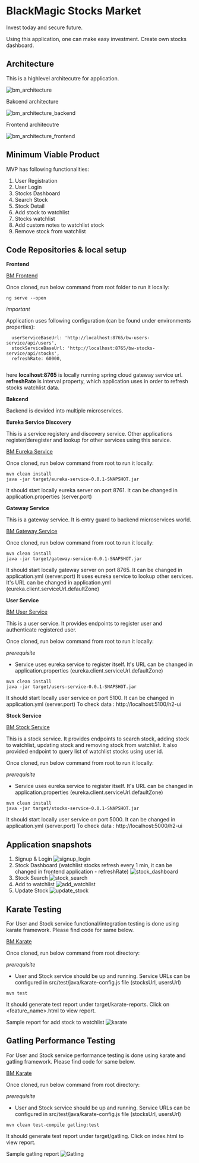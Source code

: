 # BlackMagic Stocks Market

Invest today and secure future.

Using this application, one can make easy investment. Create own stocks dashboard. 

## Architecture

This is a highlevel architecutre for application.

![bm_architecture](https://github.com/harshalmistry/images/blob/main/bm_architecture.png)

Bakcend architecture

![bm_architecture_backend](https://github.com/harshalmistry/images/blob/main/bm_stocks_backend.png)

Frontend architecutre

![bm_architecture_frontend](https://github.com/harshalmistry/images/blob/main/bm_stocks_frontend.png)

## Minimum Viable Product

MVP has following functionalities:

1. User Registration
2. User Login
3. Stocks Dashboard
4. Search Stock
5. Stock Detail
6. Add stock to watchlist
7. Stocks watchlist
8. Add custom notes to watchlist stock
9. Remove stock from watchlist


## Code Repositories & local setup

**Frontend**

[BM Frontend](https://github.com/harshalmistry/blackmagic-stocksmarket)

Once cloned, run below command from root folder to run it locally:

```
ng serve --open
```

*important*

Application uses following configuration (can be found under environments properties): 

```
  userServiceBaseUrl: 'http://localhost:8765/bw-users-service/api/users',
  stockServiceBaseUrl: 'http://localhost:8765/bw-stocks-service/api/stocks',
  refreshRate: 60000,
  
```

here **localhost:8765** is locally running spring cloud gateway service url. 
**refreshRate** is interval property, which application uses in order to refresh stocks watchlist data.

**Bakcend**

Backend is devided into multiple microservices.

**Eureka Service Discovery**

This is a service registery and discovery service. Other applications register/deregister and lookup for other services using this service.

[BM Eureka Service](https://github.com/harshalmistry/eureka-service)

Once cloned, run below command from root to run it locally:

```
mvn clean install
java -jar target/eureka-service-0.0.1-SNAPSHOT.jar
```
It should start locally eureka server on port 8761. It can be changed in application.properties (server.port)

**Gateway Service**

This is a gateway service. It is entry guard to backend microservices world.

[BM Gateway Service](https://github.com/harshalmistry/gateway-service)

Once cloned, run below command from root to run it locally:

```
mvn clean install
java -jar target/gateway-service-0.0.1-SNAPSHOT.jar 
```
It should start locally gateway server on port 8765. It can be changed in application.yml (server.port)
It uses eureka service to lookup other services. It's URL can be changed in application.yml (eureka.client.serviceUrl.defaultZone)

**User Service**

[BM User Service](https://github.com/harshalmistry/users-service)

This is a user service. It provides endpoints to register user and authenticate registered user.

Once cloned, run below command from root to run it locally:

*prerequisite*

* Service uses eureka service to register itself. It's URL can be changed in application.properties (eureka.client.serviceUrl.defaultZone)

```
mvn clean install
java -jar target/users-service-0.0.1-SNAPSHOT.jar
```

It should start locally user service on port 5100. It can be changed in application.yml (server.port)
To check data : http://localhost:5100/h2-ui

**Stock Service**

[BM Stock Service](https://github.com/harshalmistry/stocks-service)

This is a stock service. It provides endpoints to search stock, adding stock to watchlist, updating stock and removing stock from watchlist.
It also provided endpoint to query list of watchlist stocks using user id.

Once cloned, run below command from root to run it locally:

*prerequisite*

* Service uses eureka service to register itself. It's URL can be changed in application.properties (eureka.client.serviceUrl.defaultZone)

```
mvn clean install
java -jar target/stocks-service-0.0.1-SNAPSHOT.jar
```
It should start locally user service on port 5000. It can be changed in application.yml (server.port)
To check data : http://localhost:5000/h2-ui

## Application snapshots

1. Signup & Login
![signup_login](https://github.com/harshalmistry/images/blob/main/singup_login.png)
2. Stock Dashboard (watchlist stocks refresh every 1 min, it can be changed in frontend application - refreshRate)
![stock_dashboard](https://github.com/harshalmistry/images/blob/main/stock_dashboard.png)
3. Stock Search
![stock_search](https://github.com/harshalmistry/images/blob/main/stock_search.png)
4. Add to watchlist
![add_watchlist](https://github.com/harshalmistry/images/blob/main/add_watchlist.png)
5. Update Stock
![update_stock](https://github.com/harshalmistry/images/blob/main/update_stock.png)

## Karate Testing

For User and Stock service functional/integration testing is done using karate framework. Please find code for same below.

[BM Karate](https://github.com/harshalmistry/bmstocks-karate)

Once cloned, run below command from root directory:

*prerequisite*

* User and Stock service should be up and running. Service URLs can be configured in src/test/java/karate-config.js file (stocksUrl, usersUrl)

```
mvn test
```
It should generate test report under target/karate-reports. Click on <feature_name>.html to view report.

Sample report for add stock to watchlist
![karate](https://github.com/harshalmistry/images/blob/main/karate_new.png)

## Gatling Performance Testing

For User and Stock service performance testing is done using karate and gatling framework. Please find code for same below.

[BM Karate](https://github.com/harshalmistry/bmstocks-karate)

Once cloned, run below command from root directory:

*prerequisite*

* User and Stock service should be up and running. Service URLs can be configured in src/test/java/karate-config.js file (stocksUrl, usersUrl)

```
mvn clean test-compile gatling:test
```

It should generate test report under target/gatling. Click on index.html to view report.

Sample gatling report
![Gatling](https://github.com/harshalmistry/images/blob/main/performance.png)
